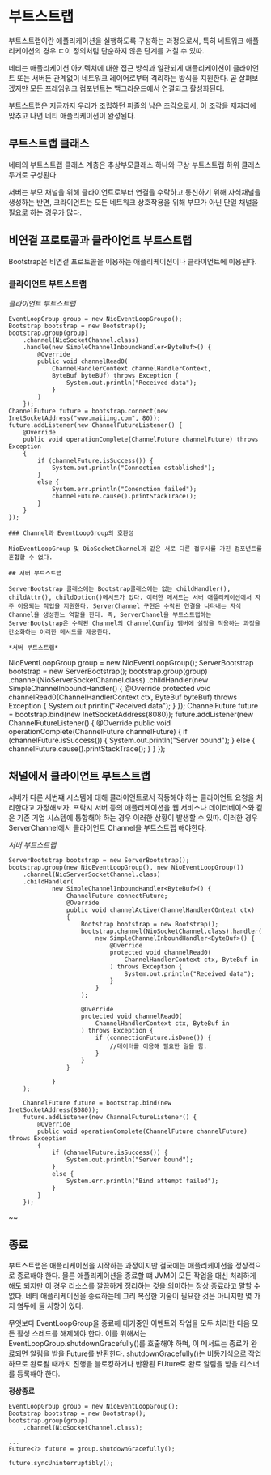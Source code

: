 # 부트스트랩

부트스트랩이란 애플리케이션을 실행하도록 구성하는 과정으로서, 특히 네트워크 애플리케이션의 경우 ㄷ이 정의처럼 단순하지 않은 단계를 거칠 수 있따.

네티는 애플리케이션 아키텍처에 대한 접근 방식과 일관되게 애플리케이션이 클라이언트 또는 서버든 관계없이 네트워크 레이어로부터 격리하는 방식을 지원한다. 곧 살펴보겠지만 모든 프레임워크 컴포넌트는 백그라운드에서 연결되고 활성화된다. 

부트스트랩은 지금까지 우리가 조립하던 퍼즐의 남은 조각으로서, 이 조각을 제자리에 맞추고 나면 네티 애플리케이션이 완성된다.

## 부트스트랩 클래스

네티의 부트스트랩 클래스 계층은 추상부모클래스 하나와 구상 부트스트랩 하위 클래스 두개로 구성된다.

서버는 부모 채널을 위해 클라이언트로부터 연결을 수락하고 통신하기 위해 자식채널을 생성하는 반면, 크라이언트는 모든 네트워크 상호작용을 위해 부모가 아닌 단일 채널을 필요로 하는 경우가 많다.

## 비연결 프로토콜과 클라이언트 부트스트랩

Bootstrap은 비연결 프로토콜을 이용하는 애플리케이션이나 클라이언트에 이용된다.

### 클라이언트 부트스트랩

*클라이언트 부트스트랩*
```
EventLoopGroup group = new NioEventLoopGroupo();
Bootstrap bootstrap = new Bootstrap();
bootstrap.group(group)
    .channel(NioSocketChannel.class)
    .handle(new SimpleChannelInboundHandler<ByteBuf>() {
        @Override
        public void channelRead0(
            ChannelHandlerContext channelHandlerContext,
            ByteBuf byteBUf) throws Exception {
                System.out.println("Received data");
            }
        )
    });
ChannelFuture future = bootstrap.connect(new InetSocketAddress("www.maiiing.com", 80));
future.addListener(new ChannelFutureListener() {
    @Override
    public void operationComplete(ChannelFuture channelFuture) throws Exception 
    {
        if (channelFuture.isSuccess()) {
            System.out.println("Connection established");
        }
        else {
            System.err.println("Conenction failed");
            channelFuture.cause().printStackTrace();
        }
    }
});

### Channel과 EventLoopGroup의 호환성

NioEventLoopGroup 및 OioSocketChannel과 같은 서로 다른 접두사를 가진 컴포넌트를 혼합할 수 없다.

## 서버 부트스트랩

ServerBootstrap 클래스에는 Bootstrap클래스에는 없는 childHandler(), childAttr(), childOption()메서드가 있다. 이러한 메서드는 서버 애플리케이션에서 자주 이용되는 작업을 지원한다. ServerChannel 구현은 수락된 연결을 나타내는 자식 Channel을 생성한느 역할을 한다. 즉, ServerChanel을 부트스트랩하는 ServerBootstrap은 수락된 Channel의 ChannelConfig 멤버에 설정을 적용하는 과정을 간소화하는 이러한 메서드를 제공한다.

*서버 부트스트랩*
```
NioEventLoopGroup group = new NioEventLoopGroup();
ServerBootstrap bootstrap = new ServerBootstrap();
bootstrap.group(group)
    .channel(NioServerSocketChannel.class)
    .childHandler(new SimpleChannelInboundHandler<ByteBuf>() {
        @Override
        protected void channelRead0(ChannelHandlerContext ctx, ByteBuf byteBuf) throws Exception {
            System.out.println("Received data");
        }
    });
    ChannelFuture future = bootstrap.bind(new InetSocketAddress(8080));
    future.addListener(new ChannelFutureListener() {
        @Override 
        public void operationComplete(ChannelFuture channelFuture) {
            if (channelFuture.isSuccess()) {
                System.out.println("Server bound");
            }
            else {
                channelFuture.cause().printStackTrace();
            }
        }
    });

## 채널에서 클라이언트 부트스트랩

서버가 다른 세번쨰 시스템에 대해 클라이언트로서 작동해야 하는 클라이언트 요청을 처리한다고 가정해보자. 프락시 서버 등의 애플리케이션을 웹 서비스나 데이터베이스와 같은 기존 기업 시스템에 통합해야 하는 경우 이러한 상황이 발생할 수 있따. 이러한 경우 ServerChannel에서 클라이언트 Channel을 부트스트랩 해야한다.

*서버 부트스트랩*
```
ServerBootstrap bootstrap = new ServerBootstrap();
bootstrap.group(new NioEventLoopGroup(), new NioEventLoopGroup())
    .channel(NioServerSocketChannel.class)
    .childHandler(
            new SimpleChannelInboundHandler<ByteBuf>() {
                ChannelFuture connectFuture;
                @Override
                public void channelActive(ChannelHandlerCOntext ctx)
                {
                    Bootstrap bootstrap = new Bootstrap();
                    bootstrap.channel(NioSocketChannel.class).handler(
                        new SimpleChannelInboundHandler<ByteBuf>() {
                            @Override
                            protected void channelRead0(
                                ChannelHandlerContext ctx, ByteBuf in
                            ) throws Exception {
                                System.out.println("Received data");
                            }
                        }
                    );

                    @Override
                    protected void channelRead0(
                        ChannelHandlerContext ctx, ByteBuf in
                    ) throws Exception {
                        if (connectionFuture.isDone()) {
                            //데이터를 이용해 필요한 일을 함.
                        }                    
                    }
                }

            }
    );
    
    ChannelFuture future = bootstrap.bind(new InetSocketAddress(8080));
    future.addListener(new ChannelFutureListener() {
        @Override
        public void operationComplete(ChannelFuture channelFuture) throws Exception
        {
            if (channelFuture.isSuccess()) {
                System.out.println("Server bound");
            }
            else {
                System.err.println("Bind attempt failed");
            }
        }
    });
```

~~

## 종료

부트스트랩은 애플리케이션을 시작하는 과정이지만 결국에는 애플리케이션을 정상적으로 종료해야 한다. 물론 애플리케이션을 종료할 떄 JVM이 모든 작업을 대신 처리하게 해도 되지만 이 경우 리소스를 깔끔하게 정리하는 것을 의미하는 정상 종료라고 말할 수 없다. 네티 애플리케이션을 종료하는데 그리 복잡한 기술이 필요한 것은 아니지만 몇 가지 염두에 둘 사항이 있다.

무엇보다 EventLoopGroup을 종료해 대기중인 이벤트와 작업을 모두 처리한 다음 모든 활성 스레드를 해제해야 한다. 이를 위해서는 EventLoopGroup.shutdownGracefully()를 호출해야 하며, 이 메서드는 종료가 완료되면 알림을 받을 Future를 반환한다. shutdownGracefully()는 비동기식으로 작업하므로 완료될 때까지 진행을 블로킹하거나 반환된 FUture로 완료 알림을 받을 리스너를 등록해야 한다.

**정상종료**
```
EventLoopGroup group = new NioEventLoopGroup();
Bootstrap bootstrap = new Bootstrap();
bootstrap.group(group)
    .channel(NioSocketChannel.class);

...
Future<?> future = group.shutdownGracefully();

future.syncUninterruptibly();